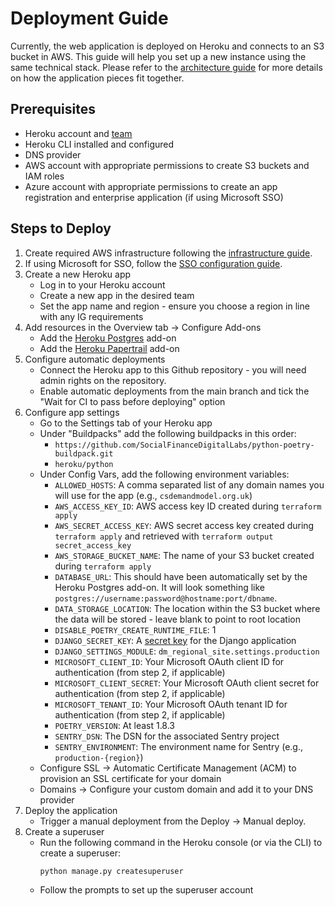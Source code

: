 # Deployment Guide

Currently, the web application is deployed on Heroku and connects to an S3 bucket in AWS. This guide
will help you set up a new instance using the same technical stack. Please refer to 
the [architecture guide](architecture.md) for more details on how the application pieces 
fit together.

## Prerequisites
- Heroku account and [team](https://devcenter.heroku.com/articles/heroku-teams)
- Heroku CLI installed and configured
- DNS provider
- AWS account with appropriate permissions to create S3 buckets and IAM roles
- Azure account with appropriate permissions to create an app registration and enterprise application (if using Microsoft SSO)

## Steps to Deploy
1. Create required AWS infrastructure following the [infrastructure guide](../infrastructure/README.md#new-deployment).
2. If using Microsoft for SSO, follow the [SSO configuration guide](SSO.md).
3. Create a new Heroku app
   - Log in to your Heroku account
   - Create a new app in the desired team
   - Set the app name and region - ensure you choose a region in line with any IG requirements
2. Add resources in the Overview tab -> Configure Add-ons
    - Add the [Heroku Postgres](https://elements.heroku.com/addons/heroku-postgresql) add-on 
    - Add the [Heroku Papertrail](https://elements.heroku.com/addons/papertrail) add-on
3. Configure automatic deployments
   - Connect the Heroku app to this Github repository - you will need admin rights on the repository.
   - Enable automatic deployments from the main branch and tick the "Wait for CI to pass before deploying" option
3. Configure app settings
   - Go to the Settings tab of your Heroku app
   - Under "Buildpacks" add the following buildpacks in this order:
     - `https://github.com/SocialFinanceDigitalLabs/python-poetry-buildpack.git`
     - `heroku/python`
   - Under Config Vars, add the following environment variables:
     - `ALLOWED_HOSTS`: A comma separated list of any domain names you will use for the app (e.g., `csdemandmodel.org.uk`)
     - `AWS_ACCESS_KEY_ID`: AWS access key ID created during `terraform apply`
     - `AWS_SECRET_ACCESS_KEY`: AWS secret access key created during `terraform apply` and retrieved with `terraform output secret_access_key`
     - `AWS_STORAGE_BUCKET_NAME`: The name of your S3 bucket created during `terraform apply`
     - `DATABASE_URL`: This should have been automatically set by the Heroku Postgres add-on. It will look something like `postgres://username:password@hostname:port/dbname`.
     - `DATA_STORAGE_LOCATION`: The location within the S3 bucket where the data will be stored - leave blank to point to root location
     - `DISABLE_POETRY_CREATE_RUNTIME_FILE`: 1
     - `DJANGO_SECRET_KEY`: A [secret key](https://docs.djangoproject.com/en/5.2/ref/settings/#std-setting-SECRET_KEY) for the Django application
     - `DJANGO_SETTINGS_MODULE`: `dm_regional_site.settings.production`
     - `MICROSOFT_CLIENT_ID`: Your Microsoft OAuth client ID for authentication (from step 2, if applicable)
     - `MICROSOFT_CLIENT_SECRET`: Your Microsoft OAuth client secret for authentication (from step 2, if applicable)
     - `MICROSOFT_TENANT_ID`: Your Microsoft OAuth tenant ID for authentication (from step 2, if applicable)
     - `POETRY_VERSION`: At least 1.8.3
     - `SENTRY_DSN`: The DSN for the associated Sentry project
     - `SENTRY_ENVIRONMENT`: The environment name for Sentry (e.g., `production-{region}`)
   - Configure SSL -> Automatic Certificate Management (ACM) to provision an SSL certificate for your domain
   - Domains -> Configure your custom domain and add it to your DNS provider
4. Deploy the application
   - Trigger a manual deployment from the Deploy -> Manual deploy.
5. Create a superuser
   - Run the following command in the Heroku console (or via the CLI) to create a superuser:
     ```bash
     python manage.py createsuperuser
     ```
   - Follow the prompts to set up the superuser account

